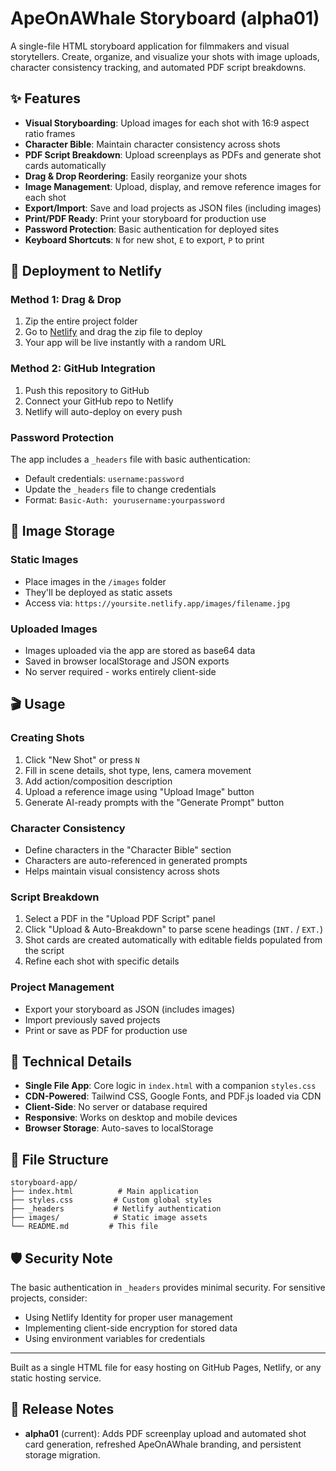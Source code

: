# ApeOnAWhale Storyboard (alpha01)

A single-file HTML storyboard application for filmmakers and visual storytellers. Create, organize, and visualize your shots with image uploads, character consistency tracking, and automated PDF script breakdowns.

## ✨ Features

- **Visual Storyboarding**: Upload images for each shot with 16:9 aspect ratio frames
- **Character Bible**: Maintain character consistency across shots
- **PDF Script Breakdown**: Upload screenplays as PDFs and generate shot cards automatically
- **Drag & Drop Reordering**: Easily reorganize your shots
- **Image Management**: Upload, display, and remove reference images for each shot
- **Export/Import**: Save and load projects as JSON files (including images)
- **Print/PDF Ready**: Print your storyboard for production use
- **Password Protection**: Basic authentication for deployed sites
- **Keyboard Shortcuts**: `N` for new shot, `E` to export, `P` to print

## 🚀 Deployment to Netlify

### Method 1: Drag & Drop
1. Zip the entire project folder
2. Go to [Netlify](https://www.netlify.com) and drag the zip file to deploy
3. Your app will be live instantly with a random URL

### Method 2: GitHub Integration
1. Push this repository to GitHub
2. Connect your GitHub repo to Netlify
3. Netlify will auto-deploy on every push

### Password Protection
The app includes a `_headers` file with basic authentication:
- Default credentials: `username:password`
- Update the `_headers` file to change credentials
- Format: `Basic-Auth: yourusername:yourpassword`

## 📁 Image Storage

### Static Images
- Place images in the `/images` folder
- They'll be deployed as static assets
- Access via: `https://yoursite.netlify.app/images/filename.jpg`

### Uploaded Images
- Images uploaded via the app are stored as base64 data
- Saved in browser localStorage and JSON exports
- No server required - works entirely client-side

## 🎬 Usage

### Creating Shots
1. Click "New Shot" or press `N`
2. Fill in scene details, shot type, lens, camera movement
3. Add action/composition description
4. Upload a reference image using "Upload Image" button
5. Generate AI-ready prompts with the "Generate Prompt" button

### Character Consistency
- Define characters in the "Character Bible" section
- Characters are auto-referenced in generated prompts
- Helps maintain visual consistency across shots

### Script Breakdown
1. Select a PDF in the "Upload PDF Script" panel
2. Click "Upload & Auto-Breakdown" to parse scene headings (`INT.` / `EXT.`)
3. Shot cards are created automatically with editable fields populated from the script
4. Refine each shot with specific details

### Project Management
- Export your storyboard as JSON (includes images)
- Import previously saved projects
- Print or save as PDF for production use

## 🔧 Technical Details

- **Single File App**: Core logic in `index.html` with a companion `styles.css`
- **CDN-Powered**: Tailwind CSS, Google Fonts, and PDF.js loaded via CDN
- **Client-Side**: No server or database required
- **Responsive**: Works on desktop and mobile devices
- **Browser Storage**: Auto-saves to localStorage

## 📝 File Structure

```
storyboard-app/
├── index.html          # Main application
├── styles.css         # Custom global styles
├── _headers           # Netlify authentication
├── images/            # Static image assets
└── README.md         # This file
```

## 🛡️ Security Note

The basic authentication in `_headers` provides minimal security. For sensitive projects, consider:
- Using Netlify Identity for proper user management
- Implementing client-side encryption for stored data
- Using environment variables for credentials

---

Built as a single HTML file for easy hosting on GitHub Pages, Netlify, or any static hosting service.

## 🧭 Release Notes

- **alpha01** (current): Adds PDF screenplay upload and automated shot card generation, refreshed ApeOnAWhale branding, and persistent storage migration.
